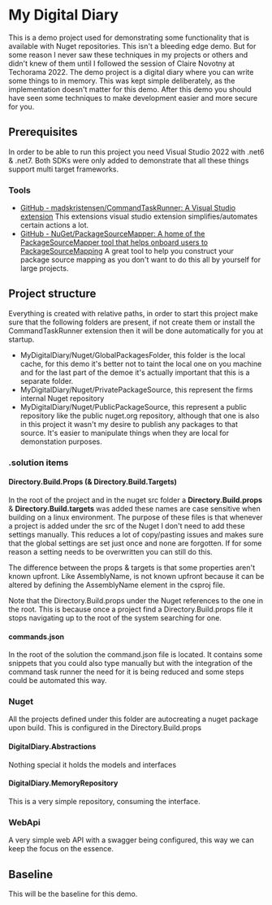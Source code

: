 ﻿# My Digital Diary
This is a demo project used for demonstrating some functionality that is available with Nuget repositories. This isn't a bleeding edge demo. But for some reason I never saw these techniques in my projects or others and didn't knew of them until I followed the session of Claire Novotny at Techorama 2022.
The demo project is a digital diary where you can write some things to in memory. This was kept simple deliberately, as the implementation doesn't matter for this demo.
After this demo you should have seen some techniques to make development easier and more secure for you.
## Prerequisites
In order to be able to run this project you need Visual Studio 2022 with .net6 & .net7.
Both SDKs were only added to demonstrate that all these things support multi target frameworks.
### Tools
- [GitHub - madskristensen/CommandTaskRunner: A Visual Studio extension](https://github.com/madskristensen/CommandTaskRunner)
This extensions visual studio extension simplifies/automates certain actions a lot.
- [GitHub - NuGet/PackageSourceMapper: A home of the PackageSourceMapper tool that helps onboard users to PackageSourceMapping](https://github.com/NuGet/PackageSourceMapper)
A great tool to help you construct your package source mapping as you don't want to do this all by yourself for large projects.

## Project structure
Everything is created with relative paths, in order to start this project make sure that the following folders are present, if not create them or install the CommandTaskRunner extension then it will be done automatically for you at startup.
- MyDigitalDiary/Nuget/GlobalPackagesFolder, this folder is the local cache, for this demo it's better not to taint the local one on you machine and for the last part of the demoe it's actually important that this is a separate folder.
- MyDigitalDiary/Nuget/PrivatePackageSource, this represent the firms internal Nuget repository
- MyDigitalDiary/Nuget/PublicPackageSource, this represent a public repository like the public nuget.org repository, although that one is also in this project it wasn't my desire to publish any packages to that source. It's easier to manipulate things when they are local for demonstation purposes.

### .solution items
#### Directory.Build.Props (& Directory.Build.Targets)
In the root of the project and in the nuget src folder a **Directory.Build.props** & **Directory.Build.targets** was added these names are case sensitive when building on a linux environment. The purpose of these files is that whenever a project is added under the src of the Nuget I don't need to add these settings manually. This reduces a lot of copy/pasting issues and makes sure that the global settings are set just once and none are forgotten. If for some reason a setting needs to be overwritten you can still do this.

The difference between the props & targets is that some properties aren't known upfront. Like AssemblyName, is not known upfront because it can be altered by defining the AssemblyName element in the csproj file.

Note that the Directory.Build.props under the Nuget references to the one in the root. This is because once a project find a Directory.Build.props file it stops navigating up to the root of the system searching for one.
#### commands.json
In the root of the solution the command.json file is located. It contains some snippets that you could also type manually but with the integration of the command task runner the need for it is being reduced and some steps could be automated this way.

### Nuget
All the projects defined under this folder are autocreating a nuget package upon build. This is configured in the Directory.Build.props
#### DigitalDiary.Abstractions
Nothing special it holds the models and interfaces
#### DigitalDiary.MemoryRepository
This is a very simple repository, consuming the interface.

### WebApi
A very simple web API with a swagger being configured, this way we can keep the focus on the essence.

## Baseline
This will be the baseline for this demo.
